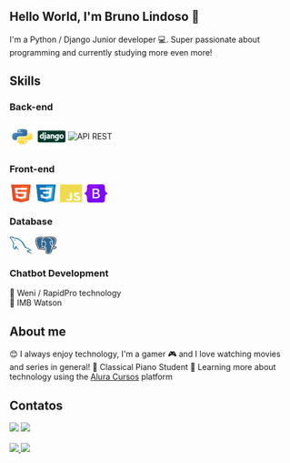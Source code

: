 ## Hello World, I'm Bruno Lindoso 👋

<!--
**bslindoso/bslindoso** is a ✨ _special_ ✨ repository because its `README.md` (this file) appears on your GitHub profile.
📫 [E-mail](mailto:brunolindoso@gmail.com)    💜 [LinkedIn](https://www.linkedin.com/in/brunolindosodev/)
-->

I'm a Python / Django Junior developer 💻. Super passionate about programming and currently studying more even more!



  
## Skills

### Back-end
<img  align="center" src="https://raw.githubusercontent.com/devicons/devicon/master/icons/python/python-original.svg" width="45" height="32" />         <img align="center" src="https://raw.githubusercontent.com/devicons/devicon/master/icons/django/django-original.svg" width="50" />         <img align="center" alt="API REST" src="https://imgur.com/FTeNrPl.png" width="70" />

### Front-end
<img align="center" src="https://raw.githubusercontent.com/devicons/devicon/master/icons/html5/html5-original.svg" width="40" height="32" />         <img align="center" src="https://raw.githubusercontent.com/devicons/devicon/master/icons/css3/css3-original.svg" width="40" height="32" />         <img align="center" src="https://raw.githubusercontent.com/devicons/devicon/master/icons/javascript/javascript-plain.svg" width="40" height="32" />         <img align="center" src="https://raw.githubusercontent.com/devicons/devicon/master/icons/bootstrap/bootstrap-original.svg" width="40" height="32" />                  

### Database
<img align="center" src="https://raw.githubusercontent.com/devicons/devicon/master/icons/mysql/mysql-original.svg" width="40" height="32" />      <img align="center" src="https://raw.githubusercontent.com/devicons/devicon/master/icons/postgresql/postgresql-original.svg" width="40" height="32" />

### Chatbot Development
💬 Weni / RapidPro technology <br>
💬 IMB Watson

## About me
😊 I always enjoy technology, I'm a gamer 🎮 and I love watching movies and series in general!
🎹 Classical Piano Student
🌱 Learning more about technology using the [Alura Cursos](https://www.alura.com.br/) platform

## Contatos
 <div>   
  <a href = "mailto:brunolindoso@gmail.com" target="_blank"><img src="https://img.shields.io/badge/Gmail-D14836?style=for-the-badge&logo=gmail&logoColor=white"" target="_blank"></a>
 <a href="https://www.linkedin.com/in/brunolindosodev/" target="_blank"><img src="https://img.shields.io/badge/-LinkedIn-%230077B5?style=for-the-badge&logo=linkedin&logoColor=white" target="_blank"></a> 
 <br> <br>
   
<!-- Painel de Trabalhos -->
<div>
 <a href="https://github.com/bslindoso">
 <img height="180em" src="https://github-readme-stats.vercel.app/api?username=bslindoso&show_icons=true&theme=dark&include_all_commits=true&count_private=true"/>
 <img height="180em" src="https://github-readme-stats.vercel.app/api/top-langs/?username=bslindoso&layout=compact&langs_count=7&theme=dark"/>
</div>
